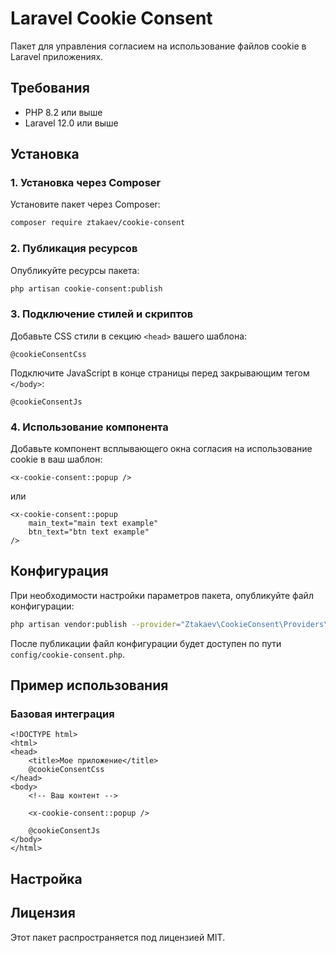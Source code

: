 # Laravel Cookie Consent

Пакет для управления согласием на использование файлов cookie в Laravel приложениях.

## Требования

-   PHP 8.2 или выше
-   Laravel 12.0 или выше

## Установка

### 1. Установка через Composer

Установите пакет через Composer:

```bash
composer require ztakaev/cookie-consent
```

### 2. Публикация ресурсов

Опубликуйте ресурсы пакета:

```bash
php artisan cookie-consent:publish
```

### 3. Подключение стилей и скриптов

Добавьте CSS стили в секцию `<head>` вашего шаблона:

```blade
@cookieConsentCss
```

Подключите JavaScript в конце страницы перед закрывающим тегом `</body>`:

```blade
@cookieConsentJs
```

### 4. Использование компонента

Добавьте компонент всплывающего окна согласия на использование cookie в ваш шаблон:

```blade
<x-cookie-consent::popup />
```

или

```blade
<x-cookie-consent::popup
    main_text="main text example"
    btn_text="btn text example"
/>
```

## Конфигурация

При необходимости настройки параметров пакета, опубликуйте файл конфигурации:

```bash
php artisan vendor:publish --provider="Ztakaev\CookieConsent\Providers\CookieConsentServiceProvider" --tag="config"
```

После публикации файл конфигурации будет доступен по пути `config/cookie-consent.php`.

## Пример использования

### Базовая интеграция

```blade
<!DOCTYPE html>
<html>
<head>
    <title>Мое приложение</title>
    @cookieConsentCss
</head>
<body>
    <!-- Ваш контент -->

    <x-cookie-consent::popup />

    @cookieConsentJs
</body>
</html>
```

## Настройка

## Лицензия

Этот пакет распространяется под лицензией MIT.
